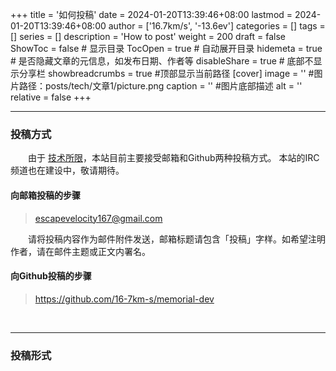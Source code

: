 +++
title = '如何投稿'
date = 2024-01-20T13:39:46+08:00
lastmod = 2024-01-20T13:39:46+08:00
author = ['16.7km/s', '-13.6ev']
categories = []
tags = []
series = []
description = 'How to post'
weight = 200
draft = false
ShowToc = false  # 显示目录
TocOpen = true # 自动展开目录
hidemeta = true # 是否隐藏文章的元信息，如发布日期、作者等
disableShare = true # 底部不显示分享栏
showbreadcrumbs = true #顶部显示当前路径
[cover]
    image = '' #图片路径：posts/tech/文章1/picture.png
    caption = '' #图片底部描述
    alt = ''
    relative = false
+++

----
### 投稿方式

&emsp;&emsp;由于 [技术所限][technical_limitations]，本站目前主要接受邮箱和Github两种投稿方式。
本站的IRC频道也在建设中，敬请期待。

#### 向邮箱投稿的步骤

> escapevelocity167@gmail.com  

&emsp;&emsp;请将投稿内容作为邮件附件发送，邮箱标题请包含「投稿」字样。如希望注明作者，请在邮件主题或正文内署名。

#### 向Github投稿的步骤

> https://github.com/16-7km-s/memorial-dev

&emsp;&emsp;

----
### 投稿形式
&emsp;&emsp;


[technical_limitations]: ../site_status
